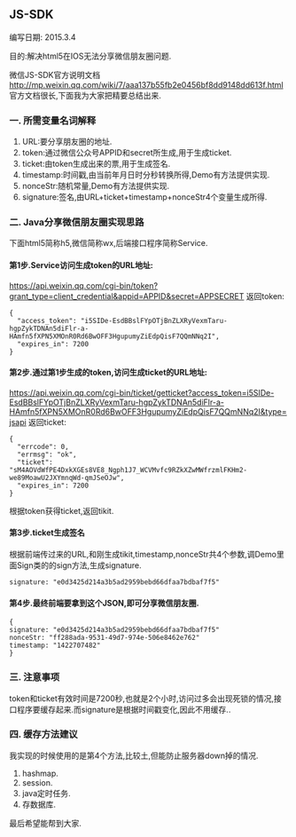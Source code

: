 ## JS-SDK
编写日期: 2015.3.4

目的:解决html5在IOS无法分享微信朋友圈问题.

微信JS-SDK官方说明文档
http://mp.weixin.qq.com/wiki/7/aaa137b55fb2e0456bf8dd9148dd613f.html
官方文档很长,下面我为大家把精要总结出来.

### 一. 所需变量名词解释
1. URL:要分享朋友圈的地址.
2. token:通过微信公众号APPID和secret所生成,用于生成ticket.
3. ticket:由token生成出来的票,用于生成签名.
4. timestamp:时间戳,由当前年月日时分秒转换所得,Demo有方法提供实现.
5. nonceStr:随机常量,Demo有方法提供实现.
6. signature:签名,由URL+ticket+timestamp+nonceStr4个变量生成所得.

### 二. Java分享微信朋友圈实现思路
下面html5简称h5,微信简称wx,后端接口程序简称Service.

#### 第1步.Service访问生成token的URL地址:
https://api.weixin.qq.com/cgi-bin/token?grant_type=client_credential&appid=APPID&secret=APPSECRET
返回token:

	{
	  "access_token": "i5SIDe-EsdBBslFYpOTjBnZLXRyVexmTaru-hgpZykTDNAn5diFlr-a-HAmfn5fXPN5XMOnR0Rd6BwOFF3HgupumyZiEdpQisF7QQmNNq2I",
	  "expires_in": 7200
	}


#### 第2步.通过第1步生成的token,访问生成ticket的URL地址:
https://api.weixin.qq.com/cgi-bin/ticket/getticket?access_token=i5SIDe-EsdBBslFYpOTjBnZLXRyVexmTaru-hgpZykTDNAn5diFlr-a-HAmfn5fXPN5XMOnR0Rd6BwOFF3HgupumyZiEdpQisF7QQmNNq2I&type=jsapi
返回ticket:

	{
	  "errcode": 0,
	  "errmsg": "ok",
	  "ticket": "sM4AOVdWfPE4DxkXGEs8VE8_Ngph1J7_WCVMvfc9RZkXZwMWfrzmlFKHm2-we89MoawU2JXYmnqWd-qmJSeOJw",
	  "expires_in": 7200
	}

根据token获得ticket,返回tikit.
#### 第3步.ticket生成签名
根据前端传过来的URL,和刚生成tikit,timestamp,nonceStr共4个参数,调Demo里面Sign类的的sign方法,生成signature.

	signature: "e0d3425d214a3b5ad2959bebd66dfaa7bdbaf7f5"
	
#### 第4步.最终前端要拿到这个JSON,即可分享微信朋友圈.

	{
	signature: "e0d3425d214a3b5ad2959bebd66dfaa7bdbaf7f5"
	nonceStr: "ff288ada-9531-49d7-974e-506e8462e762"
	timestamp: "1422707482"
	}


### 三. 注意事项
token和ticket有效时间是7200秒,也就是2个小时,访问过多会出现死锁的情况,接口程序要缓存起来.而signature是根据时间戳变化,因此不用缓存..


### 四. 缓存方法建议
我实现的时候使用的是第4个方法,比较土,但能防止服务器down掉的情况.
1. hashmap.
2. session.
3. java定时任务.
4. 存数据库.

最后希望能帮到大家.
